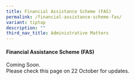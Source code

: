 ```yaml
---
title: Financial Assistance Scheme (FAS)
permalink: /financial-assistance-scheme-fas/
variant: tiptap
description: ""
third_nav_title: Administrative Matters
---
```

<h4><strong>Financial Assistance Scheme (FAS)</strong></h4>
<p>Coming Soon.
<br>Please check this page on 22 October for updates.</p>
<p></p>